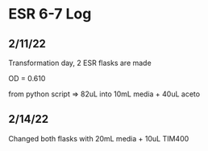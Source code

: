 # ESR 6-7 Log

## 2/11/22

Transformation day, 2 ESR flasks are made

OD = 0.610

from python script => 82uL into 10mL media + 40uL aceto

## 2/14/22

Changed both flasks with 20mL media + 10uL TIM400

